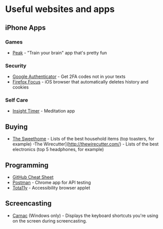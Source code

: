 # Useful websites and apps

## iPhone Apps
### Games
- [Peak](https://itunes.apple.com/us/app/peak-brain-training/id806223188?mt=8) - "Train your brain" app that's pretty fun

### Security
- [Google Authenticator](https://itunes.apple.com/us/app/google-authenticator/id388497605?mt=8) - Get 2FA codes not in your texts
- [Firefox Focus](https://itunes.apple.com/app/id1055677337?mt=8) - iOS browser that automatically deletes history and cookies

### Self Care
- [Insight Timer](https://insighttimer.com/) - Meditation app

## Buying
- [The Sweethome](http://thesweethome.com/) - Lists of the best household items (top toasters, for example)
-The Wirecutter](http://thewirecutter.com/) - Lists of the best electronics (top 5 headphones, for example)

## Programming
- [GitHub Cheat Sheet](https://education.github.com/git-cheat-sheet-education.pdf)
- [Postman](https://chrome.google.com/webstore/detail/postman/fhbjgbiflinjbdggehcddcbncdddomop?hl=en) - Chrome app for API testing 
- [Tota11y](https://khan.github.io/tota11y/) - Accessibility browser applet

## Screencasting
- [Carnac](http://carnackeys.com/) (Windows only) - Displays the keyboard shortcuts you're using on the screen during screencasting.

